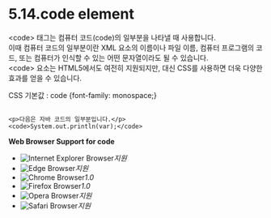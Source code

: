 # 5.14.code element

&lt;code&gt; 태그는 컴퓨터 코드\(code\)의 일부분을 나타낼 때 사용합니다.  
이때 컴퓨터 코드의 일부분이란 XML 요소의 이름이나 파일 이름, 컴퓨터 프로그램의 코드, 또는 컴퓨터가 인식할 수 있는 어떤 문자열이라도 될 수 있습니다.  
&lt;code&gt; 요소는 HTML5에서도 여전히 지원되지만, 대신 CSS를 사용하면 더욱 다양한 효과를 얻을 수 있습니다.  
  
CSS 기본값 : code {font-family: monospace;}

```text

<p>다음은 자바 코드의 일부분입니다.</p>
<code>System.out.println(var);</code>
```

**Web Browser Support for code**

* ![Internet Explorer Browser](images/icon/ico_ie-true.png)_지원_
* ![Edge Browser](images/icon/ico_edge-true.png)_지원_
* ![Chrome Browser](images/icon/ico_chrome-true.png)_1.0_
* ![Firefox Browser](images/icon/ico_firefox-true.png)_1.0_
* ![Opera Browser](images/icon/ico_opera-true.png)_지원_
* ![Safari Browser](images/icon/ico_safari-true.png)_지원_

